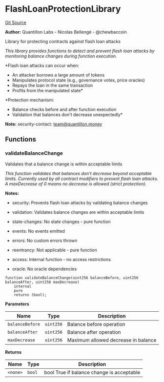 # FlashLoanProtectionLibrary
[Git Source](https://github.com/Quantillon-Labs/smart-contracts/quantillon-protocol/blob/03f8f2db069e4fe5f129cc3e28526efe7b1f6f49/src/libraries/FlashLoanProtectionLibrary.sol)

**Author:**
Quantillon Labs - Nicolas Bellengé - @chewbaccoin

Library for protecting contracts against flash loan attacks

*This library provides functions to detect and prevent flash loan attacks
by monitoring balance changes during function execution.*

*Flash loan attacks can occur when:
- An attacker borrows a large amount of tokens
- Manipulates protocol state (e.g., governance votes, price oracles)
- Repays the loan in the same transaction
- Profits from the manipulated state*

*Protection mechanism:
- Balance checks before and after function execution
- Validation that balances don't decrease unexpectedly*

**Note:**
security-contact: team@quantillon.money


## Functions
### validateBalanceChange

Validates that a balance change is within acceptable limits

*This function validates that balances don't decrease beyond acceptable limits.
Currently used by all contract modifiers to prevent flash loan attacks.
A maxDecrease of 0 means no decrease is allowed (strict protection).*

**Notes:**
- security: Prevents flash loan attacks by validating balance changes

- validation: Validates balance changes are within acceptable limits

- state-changes: No state changes - pure function

- events: No events emitted

- errors: No custom errors thrown

- reentrancy: Not applicable - pure function

- access: Internal function - no access restrictions

- oracle: No oracle dependencies


```solidity
function validateBalanceChange(uint256 balanceBefore, uint256 balanceAfter, uint256 maxDecrease)
    internal
    pure
    returns (bool);
```
**Parameters**

|Name|Type|Description|
|----|----|-----------|
|`balanceBefore`|`uint256`|Balance before operation|
|`balanceAfter`|`uint256`|Balance after operation|
|`maxDecrease`|`uint256`|Maximum allowed decrease in balance|

**Returns**

|Name|Type|Description|
|----|----|-----------|
|`<none>`|`bool`|bool True if balance change is acceptable|



